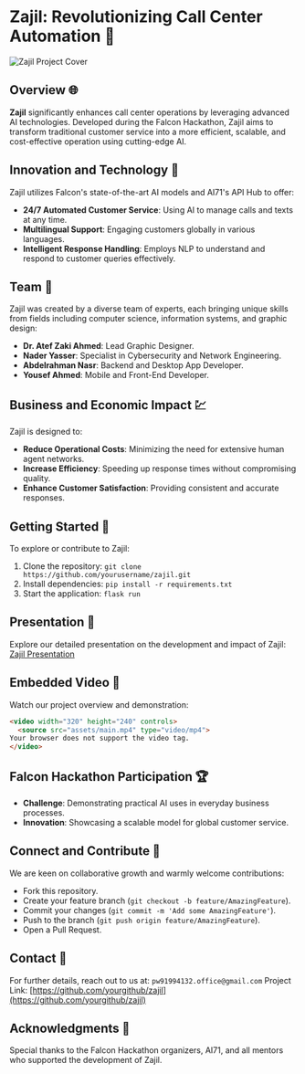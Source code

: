 # Zajil: Revolutionizing Call Center Automation 🚀

![Zajil Project Cover](assets/cover_image.png) <!-- Assuming the image is stored in the assets folder -->

## Overview 🌐
**Zajil** significantly enhances call center operations by leveraging advanced AI technologies. Developed during the Falcon Hackathon, Zajil aims to transform traditional customer service into a more efficient, scalable, and cost-effective operation using cutting-edge AI.

## Innovation and Technology 🔧
Zajil utilizes Falcon's state-of-the-art AI models and AI71's API Hub to offer:
- **24/7 Automated Customer Service**: Using AI to manage calls and texts at any time.
- **Multilingual Support**: Engaging customers globally in various languages.
- **Intelligent Response Handling**: Employs NLP to understand and respond to customer queries effectively.

## Team 👥
Zajil was created by a diverse team of experts, each bringing unique skills from fields including computer science, information systems, and graphic design:
- **Dr. Atef Zaki Ahmed**: Lead Graphic Designer.
- **Nader Yasser**: Specialist in Cybersecurity and Network Engineering.
- **Abdelrahman Nasr**: Backend and Desktop App Developer.
- **Yousef Ahmed**: Mobile and Front-End Developer.

## Business and Economic Impact 💹
Zajil is designed to:
- **Reduce Operational Costs**: Minimizing the need for extensive human agent networks.
- **Increase Efficiency**: Speeding up response times without compromising quality.
- **Enhance Customer Satisfaction**: Providing consistent and accurate responses.

## Getting Started 🚀
To explore or contribute to Zajil:
1. Clone the repository: `git clone https://github.com/yourusername/zajil.git`
2. Install dependencies: `pip install -r requirements.txt`
3. Start the application: `flask run`

## Presentation 📄
Explore our detailed presentation on the development and impact of Zajil: [Zajil Presentation](https://example.com/zajil-presentation)

## Embedded Video 🎥
Watch our project overview and demonstration:
```html
<video width="320" height="240" controls>
  <source src="assets/main.mp4" type="video/mp4">
Your browser does not support the video tag.
</video>
```

## Falcon Hackathon Participation 🏆
- **Challenge**: Demonstrating practical AI uses in everyday business processes.
- **Innovation**: Showcasing a scalable model for global customer service.

## Connect and Contribute 🤝
We are keen on collaborative growth and warmly welcome contributions:
- Fork this repository.
- Create your feature branch (`git checkout -b feature/AmazingFeature`).
- Commit your changes (`git commit -m 'Add some AmazingFeature'`).
- Push to the branch (`git push origin feature/AmazingFeature`).
- Open a Pull Request.

## Contact 📧
For further details, reach out to us at: `pw91994132.office@gmail.com`
Project Link: [https://github.com/yourgithub/zajil](https://github.com/yourgithub/zajil)

## Acknowledgments 👏
Special thanks to the Falcon Hackathon organizers, AI71, and all mentors who supported the development of Zajil.
